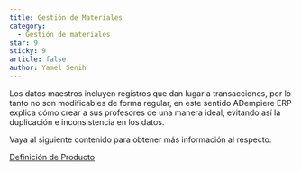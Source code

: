 ```yaml
---
title: Gestión de Materiales
category:
  - Gestión de materiales
star: 9
sticky: 9
article: false
author: Yamel Senih
---
```


Los datos maestros incluyen registros que dan lugar a transacciones, por lo tanto no son modificables de forma regular, en este sentido ADempiere ERP explica cómo crear a sus profesores de una manera ideal, evitando así la duplicación e inconsistencia en los datos.

Vaya al siguiente contenido para obtener más información al respecto:

[Definición de Producto](producto)

